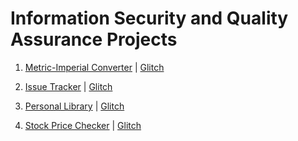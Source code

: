 # Information Security and Quality Assurance Projects 

1. [Metric-Imperial Converter](https://github.com/matrixersp/FCC-ISQA/tree/master/MetricImpConverter) | [Glitch](https://pointed-walk.glitch.me)

2. [Issue Tracker](https://github.com/matrixersp/FCC-ISQA/tree/master/IssueTracker) | [Glitch](https://magical-answer.glitch.me)

3. [Personal Library](https://github.com/matrixersp/FCC-ISQA/tree/master/PersonalLibrary) | [Glitch](https://better-flyaway.glitch.me)

4. [Stock Price Checker](https://github.com/matrixersp/FCC-ISQA/tree/master/StockChecker) | [Glitch](https://cooperative-anger.glitch.me)

